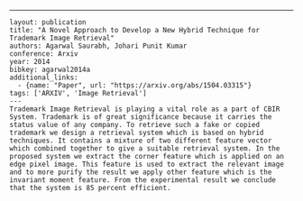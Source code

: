 ---
    layout: publication
    title: "A Novel Approach to Develop a New Hybrid Technique for Trademark Image Retrieval"
    authors: Agarwal Saurabh, Johari Punit Kumar
    conference: Arxiv
    year: 2014
    bibkey: agarwal2014a
    additional_links:
      - {name: "Paper", url: "https://arxiv.org/abs/1504.03315"}
    tags: ['ARXIV', 'Image Retrieval']
    ---
    Trademark Image Retrieval is playing a vital role as a part of CBIR System. Trademark is of great significance because it carries the status value of any company. To retrieve such a fake or copied trademark we design a retrieval system which is based on hybrid techniques. It contains a mixture of two different feature vector which combined together to give a suitable retrieval system. In the proposed system we extract the corner feature which is applied on an edge pixel image. This feature is used to extract the relevant image and to more purify the result we apply other feature which is the invariant moment feature. From the experimental result we conclude that the system is 85 percent efficient.